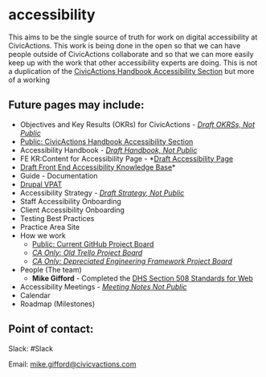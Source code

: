 # accessibility

This aims to be the single source of truth for work on digital accessibility at CivicActions. This work is being done in the open so that we can have people outside of CivicActions collaborate and so that we can more easily keep up with the work that other accessibility experts are doing. This is not a duplication of the [CivicActions Handbook Accessibility Section](https://handbook.civicactions.com/en/latest/060-engineering/accessibility/#accessibility) but more of a working 

## Future pages may include:

- Objectives and Key Results (OKRs) for CivicActions - *[Draft OKRSs, Not Public](https://docs.google.com/document/d/17SA1mNcVtTH7daKThZDN_QIdoRyYXhEjNmqkSEAJRTE/edit#)*
- [Public: CivicActions Handbook Accessibility Section](https://handbook.civicactions.com/en/latest/060-engineering/accessibility/#accessibility)
- Accessibility Handbook - *[Draft Handbook, Not Public](https://docs.google.com/document/d/1_zbP87VHT_XMOAyER0gNhNFSvYfcsnR13lMxOo8nEi4/edit#heading=h.9jti0zaeqark)*
- FE KR:Content for Accessibility Page - *[Draft Accessibility Page](https://docs.google.com/document/d/16OV6_zjvP43nSCsEEyLA9OZJbjjF9vaM_kAH3JAFhC0/edit)
- [Draft Front End Accessibility Knowledge Base](https://civicactions.github.io/FE-knowledgebase/accessibility/)*
- Guide - Documentation
- [Drupal VPAT](https://github.com/CivicActions/accessibility/tree/main/VPAT)
- Accessibility Strategy - *[Draft Strategy, Not Public](https://docs.google.com/document/d/1WRs6YQhErTRJQOm8j6PPN0gyykslDqpOMwpBC1ZptpM/edit#)*
- Staff Accessibility Onboarding
- Client Accessibility Onboarding
- Testing Best Practices
- Practice Area Site
- How we work 
    - [Public: Current GitHub Project Board](https://github.com/CivicActions/accessibility/projects/1)
    - *[CA Only: Old Trello Project Board](https://trello.com/b/XjQhpgEF/civicactions-accessibility)*
    - *[CA Only: Depreciated Engineering Framework Project Board](https://trello.com/b/LVtWTgkS/engineering-framework)*
- People (The team)
    - **Mike Gifford** - Completed the [DHS Section 508 Standards for Web](https://www.dhs.gov/trusted-tester)
- Accessibility Meetings - *[Meeting Notes Not Public](https://docs.google.com/document/d/1y2yGcxsjEmmr4627nf3O2aGqmIkJrkgcbjRKAz9jSMI/edit#heading=h.9jti0zaeqark)*
- Calendar
- Roadmap (Milestones)

## Point of contact:

Slack: #Slack

Email: mike.gifford@civicvactions.com
